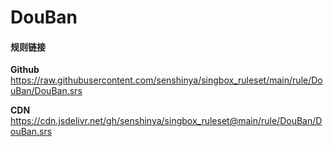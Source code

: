 # DouBan

#### 规则链接

**Github**
https://raw.githubusercontent.com/senshinya/singbox_ruleset/main/rule/DouBan/DouBan.srs

**CDN**
https://cdn.jsdelivr.net/gh/senshinya/singbox_ruleset@main/rule/DouBan/DouBan.srs